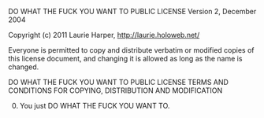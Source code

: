 DO WHAT THE FUCK YOU WANT TO PUBLIC LICENSE
        Version 2, December 2004

Copyright (c) 2011 Laurie Harper, http://laurie.holoweb.net/

Everyone is permitted to copy and distribute verbatim or modified
copies of this license document, and changing it is allowed as long
as the name is changed.

DO WHAT THE FUCK YOU WANT TO PUBLIC LICENSE
TERMS AND CONDITIONS FOR COPYING, DISTRIBUTION AND MODIFICATION

0. You just DO WHAT THE FUCK YOU WANT TO.
